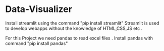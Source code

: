 # Data-Visualizer

Install streamlit using the command "pip install streamlit"
 Streamlit is used to develop webapps without the knowledge of HTML,CSS,JS etc . 
 
 For this Project we need pandas to read excel files .
 Install pandas with command "pip install pandas" 
 
